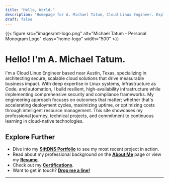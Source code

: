 ```yaml
---
title: "Hello, World."
description: "Homepage for A. Michael Tatum, Cloud Linux Engineer. Explore projects, articles, and more."
draft: false
---
```


<div class="homepage-logo-strip">
  {{< figure src="images/mt-logo.png" alt="Michael Tatum - Personal Monogram Logo" class="home-logo" width="500" >}}
</div>

# Hello! I'm A. Michael Tatum.

I'm a Cloud Linux Engineer based near Austin, Texas, specializing in architecting secure, scalable cloud solutions that drive measurable business impact. With deep expertise in Linux systems, Infrastructure as Code, and automation, I build resilient, high-availability infrastructure while implementing comprehensive security and compliance frameworks. My engineering approach focuses on outcomes that matter; whether that's accelerating deployment cycles, maximizing uptime, or optimizing costs through intelligent resource management. This site showcases my professional journey, technical projects, and commitment to continuous learning in cloud-native technologies.

## Explore Further
* Dive into my **[SiftDNS Portfolio](/siftdns/)** to see my most recent project in action.
* Read about my professional background on the **[About Me](/about/)** page or view my **[Resume](/resume/)**.
* Check out my **[Certifications](/certs/)**.
* Want to get in touch? **[Drop me a line!](/contact/)**

---
